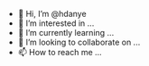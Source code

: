 - 👋 Hi, I’m @hdanye
- 👀 I’m interested in ...
- 🌱 I’m currently learning ...
- 💞️ I’m looking to collaborate on ...
- 📫 How to reach me ...

<!---
hdanye/hdanye is a ✨ special ✨ repository because its `README.md` (this file) appears on your GitHub profile.
You can click the Preview link to take a look at your changes.
--->
